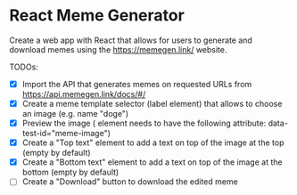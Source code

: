 # React Meme Generator

Create a web app with React that allows for users to generate and download memes using the https://memegen.link/ website.

TODOs:

- [x] Import the API that generates memes on requested URLs from https://api.memegen.link/docs/#/
- [x] Create a meme template selector (label element) that allows to choose an image (e.g. name "doge")
- [x] Preview the image (<img> element needs to have the following attribute: data-test-id="meme-image")
- [x] Create a "Top text" <label> element to add a text on top of the image at the top (empty by default)
- [x] Create a "Bottom text" <label> element to add a text on top of the image at the bottom (empty by default)
- [ ] Create a "Download" button to download the edited meme
